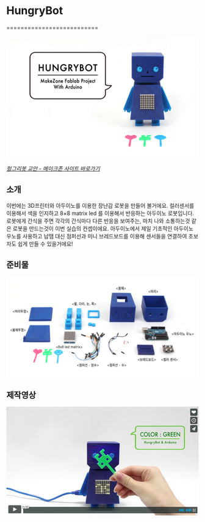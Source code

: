 # HungryBot
==========================

![SparkFun MP3 Player Shield](https://raw.githubusercontent.com/makezonefablab/HungryBot/master/img/%EA%B0%9C%EC%9A%94.png)  

[*헝그리봇 교안 - 메이크존 사이트 바로가기*](http://makezone.co.kr/blog/2014/08/14/07hungrybot/)

소개
--------------
이번에는 3D프린터와 아두이노를 이용한 장난감 로봇을 만들어 볼거에요. 컬러센서를 이용해서 색을 인지하고 8×8 matrix led 를 이용해서 반응하는 아두이노 로봇입니다.
로봇에게 간식을 주면 각각의 간식마다 다른 반응을 보여주는, 마치 나와 소통하는것 같은 로봇을 만드는것이 이번 실습의 컨셉이에요.
아두이노에서 제일 기초적인 아두이노 우노를 사용하고 납땜 대신 점퍼선과 미니 브레드보드를 이용해 센서들을 연결하여 초보자도 쉽게 만들 수 있을거에요!

준비물
--------------
![ScreenShot](https://raw.githubusercontent.com/makezonefablab/HungryBot/master/img/%EC%A4%80%EB%B9%84%EB%AC%BC_.jpg)

제작영상
--------------
[![ScreenShot](https://raw.githubusercontent.com/makezonefablab/HungryBot/master/img/vimeo.png)](https://vimeo.com/102814242)


